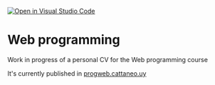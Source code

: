 [![Open in Visual Studio Code](https://classroom.github.com/assets/open-in-vscode-f059dc9a6f8d3a56e377f745f24479a46679e63a5d9fe6f495e02850cd0d8118.svg)](https://classroom.github.com/online_ide?assignment_repo_id=5423324&assignment_repo_type=AssignmentRepo)
# Web programming

Work in progress of a personal CV for the Web programming course

It's currently published in [progweb.cattaneo.uy](https://progweb.cattaneo.uy)

